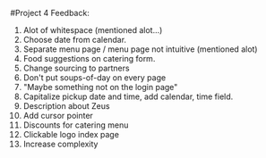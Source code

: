 #Project 4 Feedback:
1. Alot of whitespace (mentioned alot...)
2. Choose date from calendar.
3. Separate menu page / menu page not intuitive (mentioned alot)
4. Food suggestions on catering form.
5. Change sourcing to partners
6. Don't put soups-of-day on every page
7. "Maybe something not on the login page"
8. Capitalize pickup date and time, add calendar, time field.
9. Description about Zeus
10. Add cursor pointer
11. Discounts for catering menu
12. Clickable logo index page
13. Increase complexity
